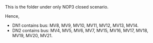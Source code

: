 This is the folder under only NOP3 closed scenario.

Hence, 
- DN1 contains bus: MV8, MV9, MV10, MV11, MV12, MV13, MV14.
- DN2 contains bus: MV4, MV5, MV6, MV7, MV15, MV16, MV17, MV18, MV19, MV20, MV21.
